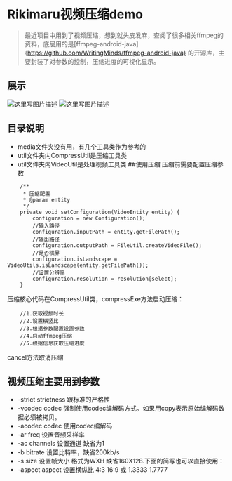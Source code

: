 # Rikimaru视频压缩demo

> 最近项目中用到了视频压缩，想到就头皮发麻，查阅了很多相关ffmpeg的资料，底层用的是[ffmpeg-android-java]{https://github.com/WritingMinds/ffmpeg-android-java} 的开源库，主要封装了对参数的控制，压缩进度的可视化显示。

## 展示

![这里写图片描述](http://img.blog.csdn.net/20170508110208630?watermark/2/text/aHR0cDovL2Jsb2cuY3Nkbi5uZXQvYW50aG9ueV8z/font/5a6L5L2T/fontsize/400/fill/I0JBQkFCMA==/dissolve/70/gravity/SouthEast)
![这里写图片描述](http://img.blog.csdn.net/20170508110215130?watermark/2/text/aHR0cDovL2Jsb2cuY3Nkbi5uZXQvYW50aG9ueV8z/font/5a6L5L2T/fontsize/400/fill/I0JBQkFCMA==/dissolve/70/gravity/SouthEast)

## 目录说明
* media文件夹没有用，有几个工具类作为参考的
* util文件夹内CompressUtil是压缩工具类
* util文件夹内VideoUtil是处理视频工具类
##使用压缩
压缩前需要配置压缩参数

```
    /**
     * 压缩配置
     * @param entity
     */
    private void setConfiguration(VideoEntity entity) {
        configuration = new Configuration();
        //输入路径
        configuration.inputPath = entity.getFilePath();
        //输出路径
        configuration.outputPath = FileUtil.createVideoFile();
        //是否横屏
        configuration.isLandscape = VideoUtils.isLandscape(entity.getFilePath());
        //设置分辨率
        configuration.resolution = resolution[select];
    }
```

压缩核心代码在CompressUtil类，compressExe方法启动压缩：

```
    //1.获取视频时长
    //2.设置横竖比
    //3.根据参数配置设置参数
    //4.启动ffmpeg压缩
    //5.根据信息获取压缩进度
```

cancel方法取消压缩


## 视频压缩主要用到参数
* -strict strictness 跟标准的严格性
* -vcodec codec 强制使用codec编解码方式。如果用copy表示原始编解码数据必须被拷贝。
* -acodec codec 使用codec编解码
* -ar freq 设置音频采样率
* -ac channels 设置通道 缺省为1
* -b bitrate 设置比特率，缺省200kb/s
* -s size 设置帧大小 格式为WXH 缺省160X128.下面的简写也可以直接使用：
* -aspect aspect 设置横纵比 4:3 16:9 或 1.3333 1.7777


